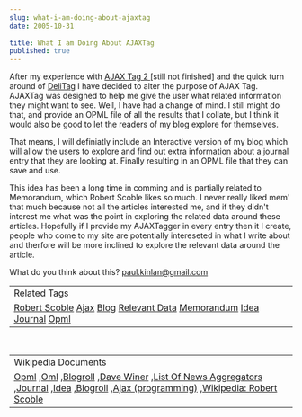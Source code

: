 ```yaml
---
slug: what-i-am-doing-about-ajaxtag
date: 2005-10-31
 
title: What I am Doing About AJAXTag
published: true
---
```

After my experience with <a href="http://www.kinlan.co.uk/AjaxExperiments/AjaxTag2">AJAX Tag 2 </a>[still not finished] and the quick turn around of <a href="http://www.kinlan.co.uk/AjaxExperiments/DeliTag">DeliTag</a> I have decided to alter the purpose of AJAX Tag.  AJAXTag was designed to help me give the user what related information they might want to see.  Well, I have had a change of mind.  I still might do that, and provide an OPML file of all the results that I collate, but I think it would also be good to let the readers of my blog explore for themselves.  <p />That means, I will definiatly include an Interactive version of my blog which will allow the users to explore and find out extra information about a journal entry that they are looking at.  Finally resulting in an OPML file that they can save and use.<p />This idea has been a long time in comming and is partially related to Memorandum, which Robert Scoble likes so much.  I never really liked mem' that much because not all the articles interested me, and if they didn't interest me what was the point in exploring the related data around these articles.  Hopefully if I provide my AJAXTagger in every entry then it I create, people who come to my site are potentially intereseted in what I write about and therfore will be more inclined to explore the relevant data around the article.<p />What do you think about this?  <a href="mailto:%20paul.kinlan@gmail.com">paul.kinlan@gmail.com</a><p /><table class="TechnoratiHead TagHeader">
<tr><td>Related Tags</td></tr>
<tr class="Technorati"><td>
<a href="https://paul.kinlan.me/tags/Robert%20Scoble" class="Tag" rel="tag">Robert Scoble</a> <a href="https://paul.kinlan.me/tags/Ajax" class="Tag" rel="tag">Ajax</a> <a href="https://paul.kinlan.me/tags/Blog" class="Tag" rel="tag">Blog</a> <a href="https://paul.kinlan.me/tags/Relevant%20Data" class="Tag" rel="tag">Relevant Data</a> <a href="https://paul.kinlan.me/tags/Memorandum" class="Tag" rel="tag">Memorandum</a> <a href="https://paul.kinlan.me/tags/Idea" class="Tag" rel="tag">Idea</a> <a href="https://paul.kinlan.me/tags/Journal" class="Tag" rel="tag">Journal</a> <a href="https://paul.kinlan.me/tags/Opml" class="Tag" rel="tag">Opml</a>
</td></tr>
</table><br /><table class="TechnoratiHead TagHeader">
<tr><td>Wikipedia Documents</td></tr>
<tr class="Technorati"><td>
<a href="http://en.wikipedia.org/wiki/OPML">Opml</a> ,<a href="http://en.wikipedia.org/wiki/OML">Oml</a> ,<a href="http://en.wikipedia.org/wiki/Blogroll">Blogroll</a> ,<a href="http://en.wikipedia.org/wiki/Dave_Winer">Dave Winer</a> ,<a href="http://en.wikipedia.org/wiki/List_of_news_aggregators">List Of News Aggregators</a> ,<a href="http://en.wikipedia.org/wiki/Journal">Journal</a> ,<a href="http://en.wikipedia.org/wiki/Idea">Idea</a> ,<a href="http://en.wikipedia.org/wiki/Blogroll">Blogroll</a> ,<a href="http://en.wikipedia.org/wiki/Ajax_(programming)">Ajax (programming)</a> ,<a href="http://en.wikipedia.org/wiki/Robert_Scoble">Wikipedia: Robert Scoble</a>
</td></tr>
</table>

